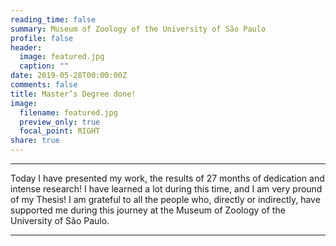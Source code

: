 ```yaml
---
reading_time: false
summary: Museum of Zoology of the University of São Paulo
profile: false
header:
  image: featured.jpg
  caption: ""
date: 2019-05-28T00:00:00Z
comments: false
title: Master’s Degree done!
image:
  filename: featured.jpg
  preview_only: true
  focal_point: RIGHT
share: true
---
```

---
Today I have presented my work, the results of 27 months of dedication and intense research! 
I have learned a lot during this time, and I am very pround of my Thesis! I am grateful to all the people who, directly or indirectly, 
have supported me during this journey at the Museum of Zoology of the University of São Paulo.

---

